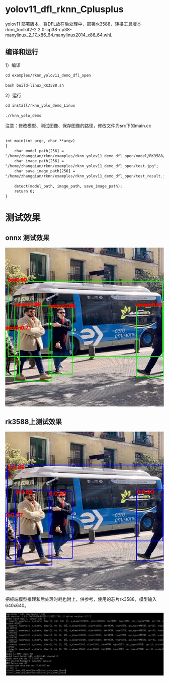 # yolov11_dfl_rknn_Cplusplus
yolov11 部署版本，将DFL放在后处理中，部署rk3588，转换工具版本 rknn_toolkit2-2.2.0-cp38-cp38-manylinux_2_17_x86_64.manylinux2014_x86_64.whl.

## 编译和运行

1）编译

```
cd examples/rknn_yolov11_demo_dfl_open

bash build-linux_RK3588.sh

```

2）运行

```
cd install/rknn_yolo_demo_Linux

./rknn_yolo_demo 

```

注意：修改模型、测试图像、保存图像的路径，修改文件为src下的main.cc

```

int main(int argc, char **argv)
{
    char model_path[256] = "/home/zhangqian/rknn/examples/rknn_yolov11_demo_dfl_open/model/RK3588/yolov11n_80class_ZQ.rknn";
    char image_path[256] = "/home/zhangqian/rknn/examples/rknn_yolov11_demo_dfl_open/test.jpg";
    char save_image_path[256] = "/home/zhangqian/rknn/examples/rknn_yolov11_demo_dfl_open/test_result.jpg";

    detect(model_path, image_path, save_image_path);
    return 0;
}
```


# 测试效果

## onnx 测试效果

![image](https://github.com/cqu20160901/yolov11_onnx_rknn/blob/main/yolov11n_onnx/test_onnx_result.jpg)


## rk3588上测试效果

![images](https://github.com/cqu20160901/yolov11_dfl_rknn_Cplusplus/blob/main/examples/rknn_yolov11_demo_dfl_open/test_result.jpg)

把板端模型推理和后处理时耗也附上，供参考，使用的芯片rk3588，模型输入640x640。

![image](https://github.com/cqu20160901/yolov11_dfl_rknn_Cplusplus/blob/main/examples/rknn_yolov11_demo_dfl_open/yolov11_rk3588_costtime.png)



